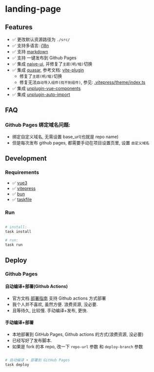 # landing-page

## Features

- ✅ 更改默认资源路径为 `./src/`
- ✅ 支持多语言:  [i18n](https://vitepress.dev/zh/guide/i18n)
- ✅ 支持 [markdown](https://vitepress.dev/zh/guide/markdown)
- ✅ 支持 一键发布到 Github Pages
- ✅ 集成 [naive-ui](https://www.naiveui.com/), 并修复了`主题(明/暗)`切换
- ✅ 集成 [quasar](https://quasar.dev/), 参考文档: [vite-plugin](https://quasar.dev/start/vite-plugin/)
  - 修复了`主题(明/暗)`切换
  - 修复无法`自动导入组件(找不到组件)`, 参见: [.vitepress/theme/index.ts](./.vitepress/theme/index.ts)
- ✅ 集成 [unplugin-vue-components](https://github.com/antfu/unplugin-vue-components)
- ✅ 集成 [unplugin-auto-import](https://github.com/antfu/unplugin-auto-import)

## FAQ

### Github Pages 绑定域名问题:

- 绑定自定义域名, 无需设置 base_url(也就是 repo name)
- 但是每次发布 github pages, 都需要手动在项目设置页里, 设置 `自定义域名`

## Development

### Requirements

- ✅ [vue3](https://vuejs.org/)
- ✅ [vitepress](https://vitepress.dev/)
- ✅ [bun](https://bun.run/)
- ✅ [taskfile](https://taskfile.dev/)

### Run

```ruby

# install:
task install

# run:
task run
```

## Deploy

### Github Pages

#### 自动编译+部署(Github Actions)

- 官方文档 [部署指南](https://vitepress.dev/zh/guide/deploy) 支持 Github actions 方式部署
- 我个人并不喜欢, 虽然方便. 浪费资源, 没必要.
- 且等待久, 比较慢. 手动编译+发布, 更快.

#### 手动编译+部署

- 本地部署到 GitHub Pages, Github actions 的方式(浪费资源, 没必要)
- 已经写好了发布脚本.
- 如果是 fork 的本 repo, 改一下 `repo-url` 参数 和 `deploy-branch` 参数

```ruby

# 自动编译 + 部署到 GitHub Pages
task deploy

```